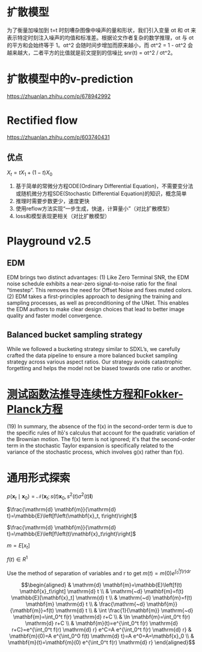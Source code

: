 # 扩散模型

为了衡量加噪加到 t=t 时刻嘈杂图像中噪声的量和形状，我们引入变量 αt 和 σt 来表示特定时刻注入噪声的均值和标准差。根据论文作者复杂的数学推理，αt 与 σt 的平方和会始终等于 1。αt^2 会随时间步增加而原来越小，而 σt^2 = 1 - αt^2 会越来越大，二者平方的比值就是前文提到的信噪比 snr(t) = αt^2 / σt^2。

# 扩散模型中的v-prediction
https://zhuanlan.zhihu.com/p/678942992

# Rectified flow
https://zhuanlan.zhihu.com/p/603740431
## 优点
$X_t = tX_1 + (1-t)X_0$

1. 基于简单的常微分方程ODE(Ordinary Differential Equation)，不需要变分法或随机微分方程SDE(Stochastic Differential Equation)的知识，概念简单
2. 推理时需要步数更少，速度更快
3. 使用reflow方法实现“一步生成，快速，计算量小”（对比扩散模型）
4. loss和模型表现更相关（对比扩散模型）

# Playground v2.5

## EDM
EDM brings two distinct advantages: (1) Like Zero Terminal SNR, the EDM noise schedule exhibits
a near-zero signal-to-noise ratio for the final “timestep”. This removes the need for Offset Noise and
fixes muted colors. (2) EDM takes a first-principles approach to designing the training and sampling
processes, as well as preconditioning of the UNet. This enables the EDM authors to make clear
design choices that lead to better image quality and faster model convergence.

## Balanced bucket sampling strategy
While we followed a bucketing strategy similar to SDXL’s, we
carefully crafted the data pipeline to ensure a more balanced bucket sampling strategy across various
aspect ratios. Our strategy avoids catastrophic forgetting and helps the model not be biased towards
one ratio or another.

# [测试函数法推导连续性方程和Fokker-Planck方程](https://kexue.fm/archives/9461)
(19)
In summary, the absence of the f(x) in the second-order term is due to the specific rules of Itō's calculus that account for the quadratic variation of the Brownian motion. The f(x) term is not ignored; it's that the second-order term in the stochastic Taylor expansion is specifically related to the variance of the stochastic process, which involves g(x) rather than 
 f(x).

# 通用形式探索
$p\left(\mathbf{x}_t \mid \mathbf{x}_0\right)=\mathcal{N}\left(\mathbf{x}_t ; s(t) \mathbf{x}_0, s^2(t) \sigma^2(t) \mathbf{I}\right)$

$\frac{\mathrm{d} \mathbf{m}}{\mathrm{d} t}=\mathbb{E}\left[f\left(\mathbf{x}_t, t\right)\right]$

$\frac{\mathrm{d} \mathbf{m}}{\mathrm{d} t}=\mathbb{E}\left[f\left(t)\mathbf{x}_t\right)\right]$

$m = E[x_t]$

$f(t) \in R^1$

Use the method of separation of variables and r to get
$m(t)=m(0)e^{\int_0^t f(r) \mathrm{d} r}$
```math
\begin{aligned}
& \mathrm{d} \mathbf{m}=\mathbb{E}\left[f(t) \mathbf{x}_t\right] \mathrm{d} t \\
& \mathrm{~d} \mathbf{m}=f(t) \mathbb{E}[\mathbf{x}_t] \mathrm{d} t \\
& \mathrm{~d} \mathbf{m}=f(t) \mathbf{m} \mathrm{d} t \\
& \frac{\mathrm{~d} \mathbf{m}}{\mathbf{m}}=f(t) \mathrm{d} t \\

& \int \frac{1}{\mathbf{m}} \mathrm{~d} \mathbf{m}=\int_0^t f(r) \mathrm{d} r+C \\
& \ln \mathbf{m}=\int_0^t f(r) \mathrm{d} r+C \\
& \mathbf{m}(t)=e^{\int_0^t f(r) \mathrm{d} r+C}=e^{\int_0^t f(r) \mathrm{d} r} e^C=A e^{\int_0^t f(r) \mathrm{d} r}

& \mathbf{m}(0)=A e^{\int_0^0 f(t) \mathrm{d} t}=A e^0=A=\mathbf{x}_0 \\
& \mathbf{m}(t)=\mathbf{m}(0) e^{\int_0^t f(r) \mathrm{d} r} 
\end{aligned}
```
